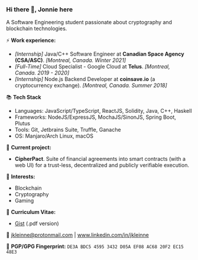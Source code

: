 ### Hi there 👋, Jonnie here

A Software Engineering student passionate about cryptography and blockchain technologies. 

⚡ **Work experience:** <br>
- _[Internship]_ Java/C++ Software Engineer at **Canadian Space Agency (CSA/ASC)**. _[Montreal, Canada. Winter 2021]_
- _[Full-Time]_ Cloud Specialist - Google Cloud at **Telus**. _[Montreal, Canada. 2019 - 2020]_
- _[Internship]_ Node.js Backend Developer at **coinsave.io** (a cryptocurrency exchange). _[Montreal, Canada. Summer 2018]_

📚 **Tech Stack**
- Languages: JavaScript/TypeScript, ReactJS, Solidity, Java, C++, Haskell
- Frameworks: NodeJS/ExpressJS, MochaJS/SinonJS, Spring Boot, Plutus
- Tools: Git, Jetbrains Suite, Truffle, Ganache
- OS: Manjaro/Arch Linux, macOS

🔭 **Current project:**
- **CipherPact**. Suite of financial agreements into smart contracts (with a web UI) for a trust-less, decentralized and publicly verifiable execution.

🌱 **Interests:**
- Blockchain
- Cryptography
- Gaming

📜 **Curriculum Vitae:**
- [Gist](https://gist.github.com/JKleinne/c56e9906bd509c3af0200f778343428b) (.pdf version)

💬 [jkleinne@protonmail.com](mailto:jkleinne@protonmail.com) | www.linkedin.com/in/jkleinne

🔑 **PGP/GPG Fingerprint:** `DE3A BDC5 4595 3432 D05A EF08 AC68 20F2 EC15 48E3`

<!--[![Top Langs](https://github-readme-stats.vercel.app/api/top-langs/?username=jkleinne&layout=compact&hide=tex)](https://github.com/anuraghazra/github-readme-stats)-->

<!--
**JKleinne/JKleinne** is a ✨ _special_ ✨ repository because its `README.md` (this file) appears on your GitHub profile.
